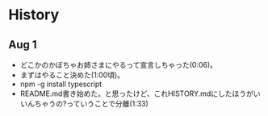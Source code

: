 # History

## Aug 1

* どこかのかぼちゃお姉さまにやるって宣言しちゃった(0:06)。
* まずはやること決めた(1:00頃)。
* npm -g install typescript
* README.md書き始めた。と思ったけど、これHISTORY.mdにしたほうがいいんちゃうの?っていうことで分離(1:33)
